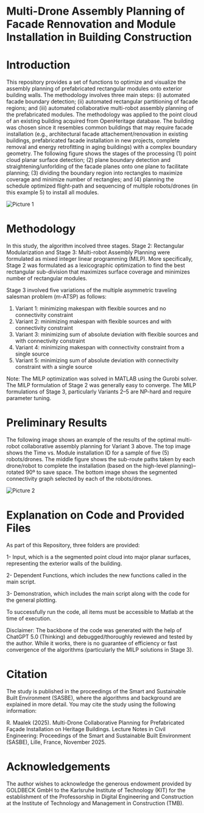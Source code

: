# Multi-Drone Assembly Planning of Facade Rennovation and Module Installation in Building Construction

# Introduction

This repository provides a set of functions to optimize and visualize the assembly planning of prefabricated rectangular modules onto exterior building walls. The methodology involves three main steps: (i) automated facade boundary detection; (ii) automated rectangular partitioning of facade regions; and (iii) automated collaborative multi-robot assembly planning of the prefabricated modules. The methodology was applied to the point cloud of an existing building acquired from OpenHeritage database. The building was chosen since it resembles common buildings that may require facade installation (e.g., architectural facade attachement/renovation in existing buildings, prefabricated facade installation in new projects, complete removal and energy retrofitting in aging buildings) with a complex boundary geometry. The following figure shows the stages of the processing (1) point cloud planar surface detection; (2) plane boundary detection and straightening/unforlding of the facade planes onto one plane to facilitate planning; (3) dividing the boundary region into rectangles to maximize coverage and minimize number of rectangles; and (4) planning the schedule optimized flight-path and sequencing of multiple robots/drones (in this example 5) to install all modules.

![Picture 1](https://github.com/user-attachments/assets/32950321-b8ba-475d-a419-8504424d6fb7)


# Methodology

In this study, the algorithm incolved three stages. Stage 2: Rectangular Modularization and Stage 3: Multi-robot Assembly Planning were formulated as mixed integer linear programming (MILP). More specifically, Stage 2 was formulated as a lexicographic optimization to find the best rectangular sub-division that maximizes surface coverage and minimizes number of rectangular modules.

Stage 3 involved five variations of the multiple asymmetric traveling salesman problem (m-ATSP) as follows:
1. Variant 1: minimizing makespan with flexible sources and no connectivity constraint
2. Variant 2: minimizing makespan with flexible sources and with connectivity constraint
3. Variant 3: minimizing sum of absolute deviation with flexible sources and with connectivity constraint
4. Variant 4: minimizing makespan with connectivity constraint from a single source
5. Variant 5: minimizing sum of absolute deviation with connectivity constraint with a single source
   
Note: The MILP optimization was solved in MATLAB using the Gurobi solver. The MILP formulation of Stage 2 was generally easy to converge. The MILP formulations of Stage 3, particularly Variants 2–5 are NP-hard and require parameter tuning.


# Preliminary Results

The following image shows an example of the results of the optimal multi-robot collaborative assembly planning for Variant 3 above. The top image shows the Time vs. Module installation ID for a sample of five (5) robots/drones. The middle figure shows the sub-route paths taken by each drone/robot to complete the installation (based on the high-level planning)–rotated 90º to save space. The bottom image shows the segmented connectivity graph selected by each of the robots/drones.

![Picture 2](https://github.com/user-attachments/assets/a0b894a4-ef4f-409a-b08a-57ff6b627856)


# Explanation on Code and Provided Files

As part of this Repository, three folders are provided:

1- Input, which is a the segmented point cloud into major planar surfaces, representing the exterior walls of the building.

2- Dependent Functions, which includes the new functions called in the main script.

3- Demonstration, which includes the main script along with the code for the general plotting.

To successfully run the code, all items must be accessible to Matlab at the time of execution. 

Disclaimer: The backbone of the code was generated with the help of ChatGPT 5.0 (Thinking) and debugged/thoroughly reviewed and tested by the author. While it works, there is no guarantee of efficiency or fast convergence of the algorithms (particularly the MILP solutions in Stage 3).

# Citation
The study is published in the proceedings of the Smart and Sustainable Built Environment (SASBE), where the algorithms and background are explained in more detail. You may cite the study using the following information:

R. Maalek (2025). Multi-Drone Collaborative Planning for Prefabricated Façade Installation on Heritage Buildings. Lecture Notes in Civil Engineering: Proceedings of the Smart and Sustainable Built Environment (SASBE), Lille, France, November 2025.

# Acknowledgements
The author wishes to acknowledge the generous endowment provided by GOLDBECK GmbH to the Karlsruhe Institute of Technology (KIT) for the establishment of the Professorship in Digital Engineering and Construction at the Institute of Technology and Management in Construction (TMB).

